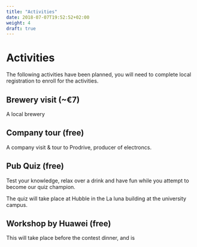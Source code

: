 ```yaml
---
title: "Activities"
date: 2018-07-07T19:52:52+02:00
weight: 4
draft: true
---
```

# Activities

The following activities have been planned, you will need to complete local registration to enroll for the activities.

## Brewery visit (~€7)
A local brewery 

## Company tour (free)
A company visit & tour to Prodrive, producer of electroncs.

## Pub Quiz (free)
Test your knowledge, relax over a drink and have fun while you attempt to become our quiz champion.

The quiz will take place at Hubble in the La luna building at the university campus.

## Workshop by Huawei (free)
This will take place before the contest dinner, and is 
